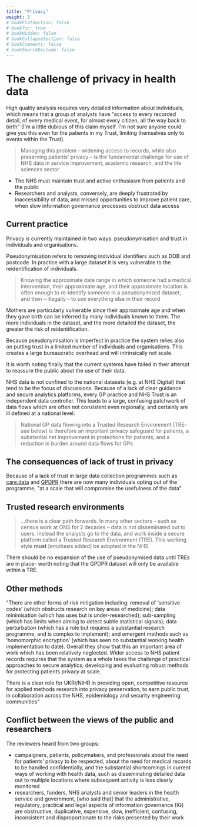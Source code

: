 ```yaml
---
title: "Privacy"
weight: 3
# bookFlatSection: false
# bookToc: true
# bookHidden: false
# bookCollapseSection: false
# bookComments: false
# bookSearchExclude: false
---
```


# The challenge of privacy in health data

High quality analysis requires very detailed information about individuals, which means that a group of analysts have "access to every recorded detail, of every medical event, for almost every citizen, all the way back to birth" (I'm a little dubious of this claim myself. I'm not sure anyone could give you this even for the patients in my Trust, limiting themselves only to events within the Trust). 

> Managing this problem – widening access to records, while also preserving patients’ privacy – is the fundamental challenge for use of NHS data in service improvement, academic research, and the life sciences sector

* The NHS must maintain trust and active enthusiasm from patients and the public
* Researchers and analysts, conversely, are deeply frustrated by inaccessibility of data, and missed opportunities to improve patient care, when slow information governance processes obstruct data access

## Current practice

Privacy is currently maintained in two ways: pseudonymisation and trust in individuals and organisations. 

Pseudonymisation refers to removing individual identifiers such as DOB and postcode. In practice with a large dataset it is very vulnerable to the reidentification of individuals. 

> Knowing the approximate date range in which someone had a medical intervention, their approximate age, and their approximate location is often enough to re-identify someone in a pseudonymised dataset, and then – illegally – to see everything else in their record

Mothers are particularly vulnerable since their approximate age and when they gave birth can be inferred by many individuals known to them. The more individuals in the dataset, and the more detailed the dataset, the greater the risk of reidentification. 

Because pseudonymisation is imperfect in practice the system relies also on putting trust in a limited number of individuals and organisations. This creates a large bureaucratic overhead and will intrinsically not scale. 

It is worth noting finally that the current systems have failed in their attempt to reassure the public about the use of their data.

NHS data is not confined to the national datasets (e.g. at NHS Digital) that tend to be the focus of discussions. Because of a lack of clear guidance and secure analytics platforms, every GP practice and NHS Trust is an independent data controller. This leads to a large, confusing patchwork of data flows which are often not consistent even regionally, and certainly are ill defined at a national level. 

> National GP data flowing into a Trusted Research Environment (TRE- see below) is therefore an important privacy safeguard for patients, a substantial net improvement in protections for patients, and a reduction in burden around data flows for GPs

## The consequences of lack of trust in privacy

Because of a lack of trust in large data collection programmes such as [care.data](https://en.wikipedia.org/wiki/Care.data) and [GPDPR](https://digital.nhs.uk/data-and-information/data-collections-and-data-sets/data-collections/general-practice-data-for-planning-and-research) there are now many individuals opting out of the programme, "at a scale that will compromise the usefulness of the data"

## Trusted research environments

> ...there is a clear path forwards. In many other sectors – such as census work at ONS for 2 decades – data is not disseminated out to users. Instead the analysts go to the data, and work inside a secure platform called a Trusted Research Environment (TRE). This working style **must** [emphasis added] be adopted in the NHS

There should be no expansion of the use of pseudonymised data until TREs are in place- worth noting that the GPDPR dataset will only be available within a TRE.

## Other methods

"There are other forms of risk mitigation including: removal of ‘sensitive codes’ (which obstructs research on key areas of medicine); data minimisation (which has uses but is under-researched); sub-sampling (which has limits when aiming to detect subtle statistical signals); data perturbation (which has a role but requires a substantial research programme, and is complex to implement); and emergent methods such as ‘homomorphic encryption’ (which has seen no substantial working health implementation to date). Overall they show that this an important area of work which has been relatively neglected. Wider access to NHS patient records requires that the system as a whole takes the challenge of practical approaches to secure analytics, developing and evaluating robust methods for protecting patients privacy at scale. 

There is a clear role for UKRI/NIHR in providing open, competitive resource for applied methods research into privacy preservation, to earn public trust, in collaboration across the NHS, epidemiology and security engineering communities"

## Conflict between the views of the public and researchers

The reviewers heard from two groups:

* campaigners, patients, policymakers, and professionals about the need for patients’ privacy to be respected, about the need for medical records to be handled confidentially, and the substantial shortcomings in current ways of working with health data, such as disseminating detailed data out to multiple locations where subsequent activity is less clearly monitored
* researchers, funders, NHS analysts and senior leaders in the health service and government, [who said that] that the administrative, regulatory, practical and legal aspects of information governance (IG) are obstructive, duplicative, expensive, slow, inefficient, confusing, inconsistent and disproportionate to the risks presented by their work